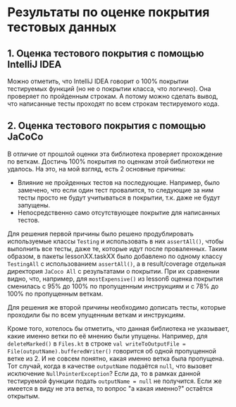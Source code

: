 # Результаты по оценке покрытия тестовых данных

## 1. Оценка тестового покрытия с помощью IntelliJ IDEA

Можно отметить, что IntelliJ IDEA говорит о 100% покрытии тестируемых функций 
(но не о покрытии класса, что логично). Она проверяет по пройденным строкам.
А потому можно сделать вывод, что написанные тесты проходят по всем строкам тестируемого кода.

## 2. Оценка тестового покрытия с помощью JaCoCo

В отличие от прошлой оценки эта библиотека проверяет прохождение по веткам.
Достичь 100% покрытия по оценкам этой библиотеки не удалось. 
На это, на мой взгляд, есть 2 основные причины:
- Влияние не пройденных тестов на последующие. Например, было замечено, что если один тест провалится,
  то следующие за ним тесты просто не будут учитываться в покрытии, т.к. даже не будут запущены.
- Непосредственно само отсутствующее покрытие для написанных тестов.

Для решения первой причины было решено продублировать используемые классы `Testing` и использовать в них `assertAll()`, 
чтобы выполнить все тесты, даже те, которые идут после проваленных.
Таким образом, в пакеты lessonXX.taskXX было добавлено по одному классу `TestingAll` с использованием
`assertAll()`, а в result/coverage отдельная директория `JaCoco All` с результатами о покрытии.
При их сравнении видно, что, например, для `mostExpensive()` из lesson6 оценка покрытия сменилась 
с 95% до 100% по пропущенным инструкциям и с 78% до 100% по пропущенным веткам.

Для решения же второй причины необходимо дописать тесты, которые проходили бы по всем упущенным веткам и инструкциям.

Кроме того, хотелось бы отметить, что данная библиотека не указывает, какие именно ветки по её мнению были упущены.
Например, для `deleteMarked()` в `Files.kt` в строке `val writeToOutputFile = File(outputName).bufferedWriter()`
говорится об одной пропущенной ветке из 2. И не совсем понятно, какая именно ветка была пропущена.
Тот случай, когда в качестве `outputName` подаётся `null`, что вызовет исключение `NullPointerException`?
Если да, то в рамках данной тестируемой функции подать `outputName = null` не получится.
Если же имеется в виду не эта ветка, то вопрос "а какая именно?" остаётся открытым.
